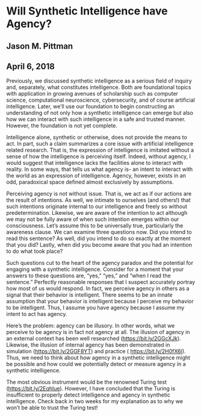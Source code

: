 # Will Synthetic Intelligence have Agency?
## Jason M. Pittman
## April 6, 2018

Previously, we discussed synthetic intelligence as a serious field of inquiry and, separately, what constitutes intelligence. Both are foundational topics with application in growing avenues of scholarship such as computer science, computational neuroscience, cybersecurity, and of course artificial intelligence. Later, we’ll use our foundation to begin constructing an understanding of not only how a synthetic intelligence can emerge but also how we can interact with such intelligence in a safe and trusted manner. However, the foundation is not yet complete.

Intelligence alone, synthetic or otherwise, does not provide the means to act. In part, such a claim summarizes a core issue with artificial intelligence related research. That is, the expression of intelligence is imitated without a sense of how the intelligence is perceiving itself. Indeed, without agency, I would suggest that intelligence lacks the facilities alone to interact with reality. In some ways, that tells us what agency is- an intent to interact with the world as an expression of intelligence. Agency, however, exists in an odd, paradoxical space defined almost exclusively by assumptions.

Perceiving agency is not without issue. That is, we act as if our actions are the result of intentions. As well, we intimate to ourselves (and others!) that such intentions originate internal to our intelligence and freely so without predetermination. Likewise, we are aware of the intention to act although we may not be fully aware of when such intention emerges within our consciousness. Let’s assume this to be universally true, particularly the awareness clause. 
We can examine three questions now. Did you intend to read this sentence? As well, did you intend to do so exactly at the moment that you did? Lastly, when did you become aware that you had an intention to do what took place? 

Such questions cut to the heart of the agency paradox and the potential for engaging with a synthetic intelligence. Consider for a moment that your answers to these questions are, “yes,” “yes,” and “when I read the sentence.” Perfectly reasonable responses that I suspect accurately portray how most of us would respond. In fact, we perceive agency in others as a signal that their behavior is intelligent. There seems to be an innate assumption that your behavior is intelligent because I perceive my behavior to be intelligent. Thus, I assume you have agency because I assume my intent to act has agency.

Here’s the problem: agency can be illusory. In other words, what we perceive to be agency is in fact not agency at all. The illusion of agency in an external context has been well researched (https://bit.ly/2GGcXJk). Likewise, the illusion of internal agency has been demonstrated in simulation (https://bit.ly/2GGF8YT) and practice ( https://bit.ly/2H0fX6I). Thus, we need to think about how agency in a synthetic intelligence might be possible and how could we potentially detect or measure agency in a synthetic intelligence. 

The most obvious instrument would be the renowned Turing test (https://bit.ly/2Eqhlue). However, I have concluded that the Turing is insufficient to properly detect intelligence and agency in synthetic intelligence. Check back in two weeks for my explanation as to why we won’t be able to trust the Turing test!
